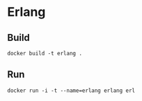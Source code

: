 # Erlang

## Build

    docker build -t erlang .

## Run

    docker run -i -t --name=erlang erlang erl
